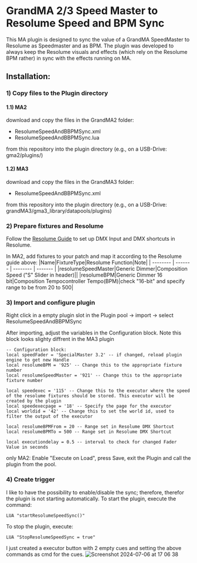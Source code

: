 # GrandMA 2/3 Speed Master to Resolume Speed and BPM Sync
This MA plugin is designed to sync the value of a GrandMA SpeedMaster to Resolume as Speedmaster and as BPM.
The plugin was developed to always keep the Resolume visuals and effects (which rely on the Resolume BPM rather) in sync with the effects running on MA.


## Installation:
### 1) Copy files to the Plugin directory
#### 1.1) MA2
download and copy the files in the GrandMA2 folder:
- ResolumeSpeedAndBBPMSync.xml
- ResolumeSpeedAndBBPMSync.lua

from this repository into the plugin directory (e.g., on a USB-Drive: gma2/plugins/)

#### 1.2) MA3
download and copy the files in the GrandMA3 folder:
- ResolumeSpeedAndBBPMSync.xml

from this repository into the plugin directory (e.g., on a USB-Drive: grandMA3/gma3_library/datapools/plugins)

### 2) Prepare fixtures and Resolume
Follow the [Resolume Guide](https://resolume.com/support/en/dmx-shortcuts) to set up DMX Input and DMX shortcuts in Resolume.

In MA2, add fixtures to your patch and map it according to the Resolume guide above:
|Name|FixtureType|Resolume Function|Note|
| -------- | ------- | -------- | ------- |
|resolumeSpeedMaster|Generic Dimmer|Composition Speed ("S" Slider in header)||
|resolumeBPM|Generic Dimmer 16 bit|Composition Tempocontroller Tempo(BPM)|check "16-bit" and specify range to be from 20 to 500|

### 3) Import and configure plugin
Right click in a empty plugin slot in the Plugin pool -> import -> select ResolumeSpeedAndBBPMSync

After importing, adjust the variables in the Configuration block. Note this block looks slighty diffrent in the MA3 plugin
```
-- Configuration block:
local speedFader = 'SpecialMaster 3.2' -- if changed, reload plugin engine to get new Handle
local resolumeBPM = '925' -- Change this to the appropriate fixture number
local resolumeSpeedMaster = '921' -- Change this to the appropriate fixture number

local speedexec = '115' -- Change this to the executor where the speed of the resolume fixtures should be stored. This executor will be created by the plugin
local speedexecpage = '18' -- Specify the page for the executor
local worldid = '42' -- Change this to set the world id, used to filter the output of the executor

local resolumeBPMFrom = 20 -- Range set in Resolume DMX Shortcut
local resolumeBPMTo = 500 -- Range set in Resolume DMX Shortcut

local executiondelay = 0.5 -- interval to check for changed Fader Value in seconds
```

only MA2: Enable "Execute on Load", press Save, exit the Plugin and call the plugin from the pool.

### 4) Create trigger
I like to have the possibility to enable/disable the sync; therefore, therefor the plugin is not starting automatically.
To start the plugin, execute the command:
```
LUA "startResolumeSpeedSync()"
```
To stop the plugin, execute:
```
LUA "StopResolumeSpeedSync = true"
```

I just created a executor button with 2 empty cues and setting the above commands as cmd for the cues.
![Screenshot 2024-07-06 at 17 06 38](https://github.com/Skoetting/MAResolumeSpeedBPMSync/assets/36789353/dabe2bf1-7002-47f9-97e9-b9d9c028c4b3)


